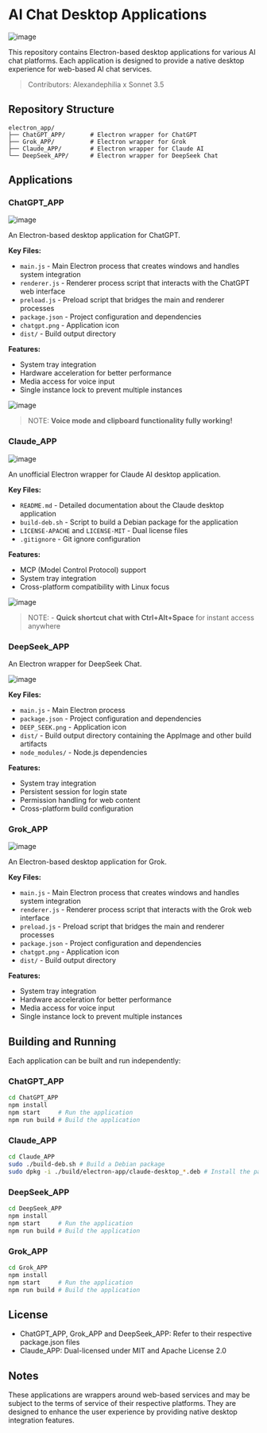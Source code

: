 # AI Chat Desktop Applications
![image](https://github.com/user-attachments/assets/29bc20ee-56bd-46f5-b5a3-43603723a7a7)

This repository contains Electron-based desktop applications for various AI chat platforms. Each application is designed to provide a native desktop experience for web-based AI chat services. 

> Contributors: Alexandephilia x Sonnet 3.5

## Repository Structure

```
electron_app/
├── ChatGPT_APP/       # Electron wrapper for ChatGPT
├── Grok_APP/          # Electron wrapper for Grok
├── Claude_APP/        # Electron wrapper for Claude AI
└── DeepSeek_APP/      # Electron wrapper for DeepSeek Chat
```

## Applications

### ChatGPT_APP

![image](https://github.com/user-attachments/assets/82b3de05-4881-4442-96f3-456c4ce13d80)


An Electron-based desktop application for ChatGPT.

**Key Files:**
- `main.js` - Main Electron process that creates windows and handles system integration
- `renderer.js` - Renderer process script that interacts with the ChatGPT web interface
- `preload.js` - Preload script that bridges the main and renderer processes
- `package.json` - Project configuration and dependencies
- `chatgpt.png` - Application icon
- `dist/` - Build output directory

**Features:**
- System tray integration
- Hardware acceleration for better performance
- Media access for voice input
- Single instance lock to prevent multiple instances

![image](https://github.com/user-attachments/assets/5031c1be-9230-4f4b-9228-fd80a450ec00)

> NOTE: **Voice mode and clipboard functionality fully working!**

### Claude_APP

![image](https://github.com/user-attachments/assets/14593cce-422b-40a4-8bec-7fd8554af96c)


An unofficial Electron wrapper for Claude AI desktop application.

**Key Files:**
- `README.md` - Detailed documentation about the Claude desktop application
- `build-deb.sh` - Script to build a Debian package for the application
- `LICENSE-APACHE` and `LICENSE-MIT` - Dual license files
- `.gitignore` - Git ignore configuration

**Features:**
- MCP (Model Control Protocol) support
- System tray integration
- Cross-platform compatibility with Linux focus

![image](https://github.com/user-attachments/assets/d135a9b6-e92e-451f-a579-a1c0f2d0f35a)

> NOTE: - **Quick shortcut chat with Ctrl+Alt+Space** for instant access anywhere


### DeepSeek_APP

An Electron wrapper for DeepSeek Chat.

![image](https://github.com/user-attachments/assets/86d6f2a9-7485-4a7c-a11e-225fc5ff8c70)

**Key Files:**
- `main.js` - Main Electron process
- `package.json` - Project configuration and dependencies
- `DEEP_SEEK.png` - Application icon
- `dist/` - Build output directory containing the AppImage and other build artifacts
- `node_modules/` - Node.js dependencies

**Features:**
- System tray integration
- Persistent session for login state
- Permission handling for web content
- Cross-platform build configuration


### Grok_APP

![image](https://github.com/user-attachments/assets/f6f8b27a-085c-49b0-8671-2e6bec62ff71)

An Electron-based desktop application for Grok.

**Key Files:**
- `main.js` - Main Electron process that creates windows and handles system integration
- `renderer.js` - Renderer process script that interacts with the Grok web interface
- `preload.js` - Preload script that bridges the main and renderer processes
- `package.json` - Project configuration and dependencies
- `chatgpt.png` - Application icon
- `dist/` - Build output directory

**Features:**
- System tray integration
- Hardware acceleration for better performance
- Media access for voice input
- Single instance lock to prevent multiple instances

## Building and Running

Each application can be built and run independently:

### ChatGPT_APP

```bash
cd ChatGPT_APP
npm install
npm start     # Run the application
npm run build # Build the application
```

### Claude_APP

```bash
cd Claude_APP
sudo ./build-deb.sh # Build a Debian package
sudo dpkg -i ./build/electron-app/claude-desktop_*.deb # Install the package
```

### DeepSeek_APP

```bash
cd DeepSeek_APP
npm install
npm start     # Run the application
npm run build # Build the application
```

### Grok_APP

```bash
cd Grok_APP
npm install
npm start     # Run the application
npm run build # Build the application
```

## License

- ChatGPT_APP, Grok_APP and DeepSeek_APP: Refer to their respective package.json files
- Claude_APP: Dual-licensed under MIT and Apache License 2.0

## Notes

These applications are wrappers around web-based services and may be subject to the terms of service of their respective platforms. They are designed to enhance the user experience by providing native desktop integration features. 
